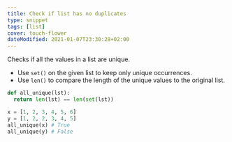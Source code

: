 ```yaml
---
title: Check if list has no duplicates
type: snippet
tags: [list]
cover: touch-flower
dateModified: 2021-01-07T23:30:28+02:00
---
```


Checks if all the values in a list are unique.

- Use `set()` on the given list to keep only unique occurrences.
- Use `len()` to compare the length of the unique values to the original list.

```py
def all_unique(lst):
  return len(lst) == len(set(lst))
```

```py
x = [1, 2, 3, 4, 5, 6]
y = [1, 2, 2, 3, 4, 5]
all_unique(x) # True
all_unique(y) # False
```
